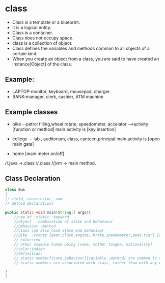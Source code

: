 # class
* Class is a template or a blueprint.
* it is a logical entity.
* Class is a container.
* Class does not occupy space.
* class is a collection of object.
* Class defines the variables and methods common to all objects of a certain kind. 
* When you create an object from a class, you are said to have created an instance[Object] of the class.

## Example:
*	LAPTOP-monitor, keyboard, mousepad, charger.
*	BANK-manager, clerk, cashier, ATM machine.

## Example classes
* bike --petrol filling,wheel rotate, speedometer, accelator -->activity [function or method]
main activity is [key insertion]

* college -- lab , auditorium, class, canteen,principal
main activity is [open main gate]

* home [main meter on/off]

//.java ->.class
//.class //jvm -> main method.




## Class Declaration
```Java
class Bus 
{
// field, constructor, and
// method declarations

public static void main(String[] args){
    //use of 'static' keyword
    //object  -combination of state and behaviour
    //behaviour -method
    //class can also have state and behaviour
    //Bike  -scooty [gear,cluch,engine, brake,speedometer,seat,tier] [object]--scooty is a class named as [scooty] we cannot match scooty with any object it class specific.
    // color:red
    // other example human being [name, mother toughe, nationality]
    //color:indian
    //definition:
    // static member[state,behaviour][variable ,method] are common to all the object.
    // static members are associated with class, rather than with any object. 

}
}
```

